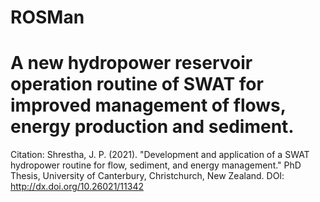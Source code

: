 # ROSMan
# A new hydropower reservoir operation routine of SWAT for improved management of flows, energy production and sediment.

Citation: Shrestha, J. P. (2021). "Development and application of a SWAT hydropower routine for flow, sediment, and energy management." PhD Thesis, University of Canterbury, Christchurch, New Zealand.
DOI: http://dx.doi.org/10.26021/11342
